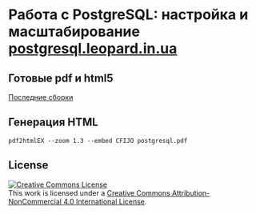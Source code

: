 # Работа с PostgreSQL: настройка и масштабирование [postgresql.leopard.in.ua](https://postgresql.leopard.in.ua/)

## Готовые pdf и html5

[Последние сборки](https://github.com/le0pard/postgresql_book/releases)

## Генерация HTML

    pdf2htmlEX --zoom 1.3 --embed CFIJO postgresql.pdf

## License

<a rel="license" href="//creativecommons.org/licenses/by-nc/4.0/"><img alt="Creative Commons License" style="border-width:0" src="//i.creativecommons.org/l/by-nc/4.0/88x31.png" /></a><br />This work is licensed under a <a rel="license" href="//creativecommons.org/licenses/by-nc/4.0/">Creative Commons Attribution-NonCommercial 4.0 International License</a>.
